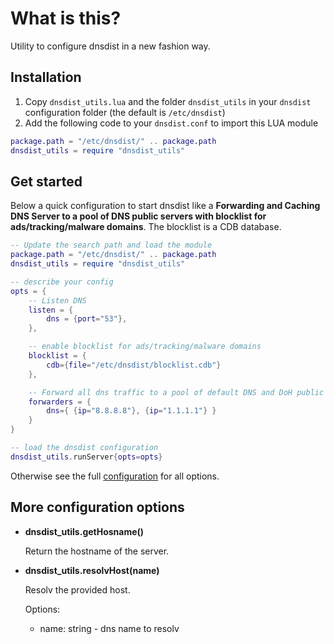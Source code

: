 # What is this?

Utility to configure dnsdist in a new fashion way.

## Installation

1. Copy `dnsdist_utils.lua` and the folder `dnsdist_utils` in your `dnsdist` configuration folder (the default is `/etc/dnsdist`)
4. Add the following code to your `dnsdist.conf` to import this LUA module

```lua
package.path = "/etc/dnsdist/" .. package.path
dnsdist_utils = require "dnsdist_utils"
```
## Get started

Below a quick configuration to start dnsdist like a **Forwarding and Caching DNS Server to a pool of DNS public servers
with blocklist for ads/tracking/malware domains**. The blocklist is a CDB database.

```lua
-- Update the search path and load the module
package.path = "/etc/dnsdist/" .. package.path
dnsdist_utils = require "dnsdist_utils"

-- describe your config
opts = {
    -- Listen DNS
    listen = {
        dns = {port="53"},
    },

    -- enable blocklist for ads/tracking/malware domains
    blocklist = {
        cdb={file="/etc/dnsdist/blocklist.cdb"}
    },

    -- Forward all dns traffic to a pool of default DNS and DoH public resolvers
    forwarders = {
        dns={ {ip="8.8.8.8"}, {ip="1.1.1.1"} }
    }
}

-- load the dnsdist configuration
dnsdist_utils.runServer{opts=opts}
```

Otherwise see the full [configuration](./dnsdist.conf) for all options.

## More configuration options

* **dnsdist_utils.getHosname()**

    Return the hostname of the server.

* **dnsdist_utils.resolvHost(name)**

    Resolv the provided host.

    Options:
    - name: string - dns name to resolv